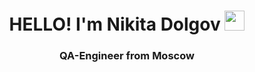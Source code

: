 <h1 align="center">HELLO! I'm Nikita Dolgov
<img src="https://github.com/blackcater/blackcater/raw/main/images/Hi.gif" height="32"/></h1>
<h3 align="center">QA-Engineer from Moscow </h3>

<!---
latskovskiy/latskovskiy is a ✨ special ✨ repository because its `README.md` (this file) appears on your GitHub profile.
You can click the Preview link to take a look at your changes.
--->

